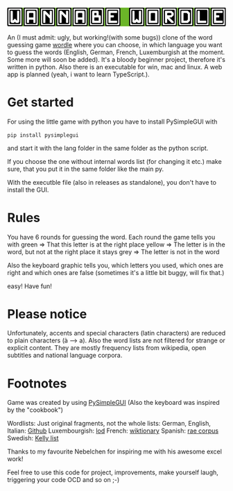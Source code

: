 ![logo](logo.png)

An (I must admit: ugly, but working!(with some bugs)) clone of the word guessing game [wordle](https://www.powerlanguage.co.uk/wordle/) where you can choose, in which language you want to guess the words (English, German, French, Luxemburgish at the moment. Some more will soon be added). It's a bloody beginner project, therefore it's written in python. Also there is an executable for win, mac and linux. A web app is planned (yeah, i want to learn TypeScript.).

# Get started

For using the little game with python you have to install PySimpleGUI with
```
pip install pysimplegui
```
and start it with the lang folder in the same folder as the python script.

If you choose the one without internal words list (for changing it etc.) make sure, that you put it in the same folder like the main py.

With the executble file (also in releases as standalone), you don't have to install the GUI.

# Rules

You have 6 rounds for guessing the word. Each round the game tells you with
green => That this letter is at the right place
yellow => The letter is in the word, but not at the right place
it stays grey => The letter is not in the word

Also the keyboard graphic tells you, which letters you used, which ones are right and which ones are false (sometimes it's a little bit buggy, will fix that.)

easy! Have fun!

# Please notice
Unfortunately, accents and special characters (latin characters) are reduced to plain characters (à --> a).
Also the word lists are not filtered for strange or explicit content. They are mostly frequency lists from wikipedia, open subtitles and national language corpora.

# Footnotes

Game was created by using [PySimpleGUI](https://github.com/PySimpleGUI/PySimpleGUI) (Also the keyboard was inspired by the "cookbook")

Wordlists: 
Just original fragments, not the whole lists:
German, English, Italian: [Github](https://github.com/hermitdave/FrequencyWords)
Luxembourgish: [lod](https://data.public.lu/en/datasets/letzebuerger-online-dictionnaire-raw-data/)
French: [wiktionary](https://en.wiktionary.org/wiki/Wiktionary:French_frequency_lists/1-2000)
Spanish: [rae corpus](http://corpus.rae.es/frec/10000_formas.TXT)
Swedish: [Kelly list](https://spraakbanken.gu.se/en/resources/kelly)

Thanks to my favourite Nebelchen for inspiring me with his awesome excel work! 

Feel free to use this code for project, improvements, make yourself laugh, triggering your code OCD and so on ;-)
